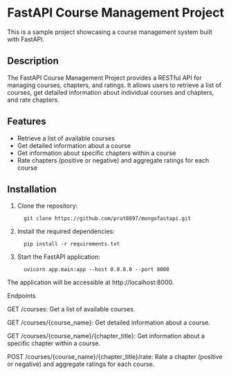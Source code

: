 
# FastAPI Course Management Project

This is a sample project showcasing a course management system built with FastAPI.

## Description

The FastAPI Course Management Project provides a RESTful API for managing courses, chapters, and ratings. It allows users to retrieve a list of courses, get detailed information about individual courses and chapters, and rate chapters.

## Features

- Retrieve a list of available courses
- Get detailed information about a course
- Get information about specific chapters within a course
- Rate chapters (positive or negative) and aggregate ratings for each course

## Installation

1. Clone the repository:
               
         git clone https://github.com/prat8897/mongofastapi.git
   
2. Install the required dependencies:

         pip install -r requirements.txt
    
3. Start the FastAPI application:

         uvicorn app.main:app --host 0.0.0.0 --port 8000
    
The application will be accessible at http://localhost:8000.

Endpoints


GET /courses: Get a list of available courses.


GET /courses/{course_name}: Get detailed information about a course.


GET /courses/{course_name}/{chapter_title}: Get information about a specific chapter within a course.


POST /courses/{course_name}/{chapter_title}/rate: Rate a chapter (positive or negative) and aggregate ratings for each course.
